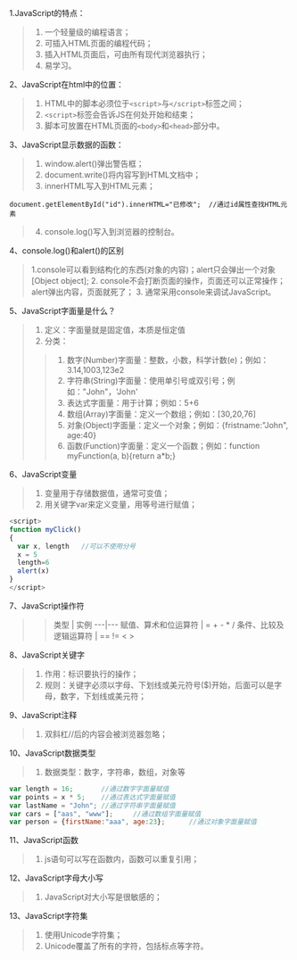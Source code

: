 1.JavaScript的特点：
> 1. 一个轻量级的编程语言；
> 2. 可插入HTML页面的编程代码；
> 3. 插入HTML页面后，可由所有现代浏览器执行；
> 4. 易学习。

2、JavaScript在html中的位置：
> 1. HTML中的脚本必须位于`<script>`与`</script>`标签之间；
> 2. `<script>`标签会告诉JS在何处开始和结束；
> 3. 脚本可放置在HTML页面的`<body>`和`<head>`部分中。

3、JavaScript显示数据的函数：
> 1. window.alert()弹出警告框；
> 2. document.write()将内容写到HTML文档中；
> 3. innerHTML写入到HTML元素；
```
document.getElementById("id").innerHTML="已修改";  //通过id属性查找HTML元素
```
> 4. console.log()写入到浏览器的控制台。

4、console.log()和alert()的区别
> 1.console可以看到结构化的东西(对象的内容)；alert只会弹出一个对象[Object object];
> 2. console不会打断页面的操作，页面还可以正常操作；alert弹出内容，页面就死了；
> 3. 通常采用console来调试JavaScript。

5、JavaScript字面量是什么？
> 1. 定义：字面量就是固定值，本质是恒定值
> 2. 分类：
> > 1. 数字(Number)字面量：整数，小数，科学计数(e)；例如：3.14,1003,123e2
> > 2. 字符串(String)字面量：使用单引号或双引号；例如："John"，'John'
> > 3. 表达式字面量：用于计算；例如：5+6
> > 4. 数组(Array)字面量：定义一个数组；例如：[30,20,76]
> > 5. 对象(Object)字面量：定义一个对象；例如：{fristname:"John", age:40}
> > 6. 函数(Function)字面量：定义一个函数；例如：function myFunction(a, b){return a*b;}

6、JavaScript变量
> 1. 变量用于存储数据值，通常可变值；
> 2. 用关键字var来定义变量，用等号进行赋值；
```javascript
<script>
function myClick()
{
  var x, length   //可以不使用分号
  x = 5
  length=6
  alert(x)
}
</script>
```

7、JavaScript操作符
> > 类型 | 实例
> ---|---
> 赋值、算术和位运算符 | = + - * /
> 条件、比较及逻辑运算符 | == != < >

8、JavaScript关键字
> 1. 作用：标识要执行的操作；
> 2. 规则：关键字必须以字母、下划线或美元符号($)开始，后面可以是字母，数字，下划线或美元符；

9、JavaScript注释
> 1. 双斜杠//后的内容会被浏览器忽略；

10、JavaScript数据类型
> 1. 数据类型：数字，字符串，数组，对象等
```javascript
var length = 16;       //通过数字字面量赋值
var points = x * 5;    //通过表达式字面量赋值
var lastName = "John"; //通过字符串字面量赋值
var cars = ["aas", "www"];     //通过数组字面量赋值
var person = {firstName:"aaa", age:23};      //通过对象字面量赋值
```

11、JavaScript函数
> 1. js语句可以写在函数内，函数可以重复引用；

12、JavaScript字母大小写
> 1. JavaScript对大小写是很敏感的；

13、JavaScript字符集
> 1. 使用Unicode字符集；
> 2. Unicode覆盖了所有的字符，包括标点等字符。

